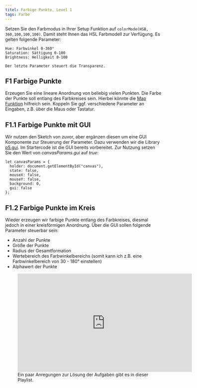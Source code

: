 ```yaml
---
titel: Farbige Punkte, Level 1
tags: Farbe
---
```


Setzen Sie den Farbmodus in Ihrer Setup Funktion auf `colorMode(HSB, 360,100,100,100)`. Damit steht Ihnen das HSL Farbmodell zur Verfügung. Es gelten folgende Parameter:
```
Hue: Farbwinkel 0-360°
Saturation: Sättigung 0-100
Brightness: Helligkeit 0-100

Der letzte Parameter steuert die Transparenz.
```

## F1 Farbige Punkte
Erzeugen Sie eine lineare Anordnung von beliebig vielen Punkten. Die Farbe der Punkte soll entlang des Farbkreises sein. Hierbei könnte die [Map Funktion](https://p5js.org/reference/#/p5/map) hilfreich sein. Koppeln Sie ggf. verschiedene Parameter an Eingaben, z.B. über die Maus oder Tastatur.

## F1.1 Farbige Punkte mit GUI
Wir nutzen den Sketch von zuvor, aber ergänzen diesen um eine GUI Komponente zur Steuerung der Parameter. Dazu verwenden wir die Library [p5.gui](https://github.com/bitcraftlab/p5.gui). Im Startercode ist die GUI bereits vorbereitet. Zur Nutzung setzen Sie den Wert von *canvasParams.gui* auf *true*:

```
let canvasParams = {
  holder: document.getElementById("canvas"),
  state: false,
  mouseX: false,
  mouseY: false,
  background: 0,
  gui: false
};
```

## F1.2 Farbige Punkte im Kreis
Wieder erzeugen wir farbige Punkte entlang des Farbkreises, diesmal jedoch in einer kreisförmigen Anordnung. Über die GUI sollen folgende Parameter steuerbar sein:
- Anzahl der Punkte
- Größe der Punkte
- Radius der Gesamtformation
- Wertebereich des Farbwinkelbereichs (somit kann ich z.B. eine Farbwinkelbereich von 30 - 180° einstellen)
- Alphawert der Punkte

<figure class="video-container">
<iframe width="560" height="315" src="https://www.youtube.com/embed/videoseries?list=PLfnobFnVauQCcCzRrcpIGFlXEOiVdvjMc" title="YouTube video player" frameborder="0" allow="accelerometer; autoplay; clipboard-write; encrypted-media; gyroscope; picture-in-picture" allowfullscreen></iframe>
<figcaption>
Ein paar Anregungen zur Lösung der Aufgaben gibt es in dieser Playlist.
</figcaption>
</figure>